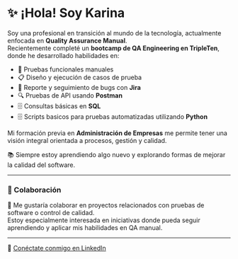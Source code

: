 # ✨ ¡Hola! Soy Karina

Soy una profesional en transición al mundo de la tecnología, actualmente enfocada en **Quality Assurance Manual**.  
Recientemente completé un **bootcamp de QA Engineering en TripleTen**, donde he desarrollado habilidades en:

- 🧪 Pruebas funcionales manuales  
- 📋 Diseño y ejecución de casos de prueba  
- 🐛 Reporte y seguimiento de bugs con **Jira**  
- 🔍 Pruebas de API usando **Postman**  
- 🗄️ Consultas básicas en **SQL**
- 🗄️ Scripts basicos para pruebas automatizadas utilizando **Python**

Mi formación previa en **Administración de Empresas** me permite tener una visión integral orientada a procesos, gestión y calidad.

📚 Siempre estoy aprendiendo algo nuevo y explorando formas de mejorar la calidad del software.

---

### 👯 Colaboración

👯 Me gustaría colaborar en proyectos relacionados con pruebas de software o control de calidad.  
Estoy especialmente interesada en iniciativas donde pueda seguir aprendiendo y aplicar mis habilidades en QA manual.

---

💼 [Conéctate conmigo en LinkedIn](https://www.linkedin.com/in/karina-nuñez-qa)
